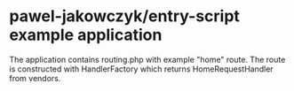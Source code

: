 # pawel-jakowczyk/entry-script example application


The application contains routing.php with example "home" route.
The route is constructed with HandlerFactory which returns HomeRequestHandler from vendors.